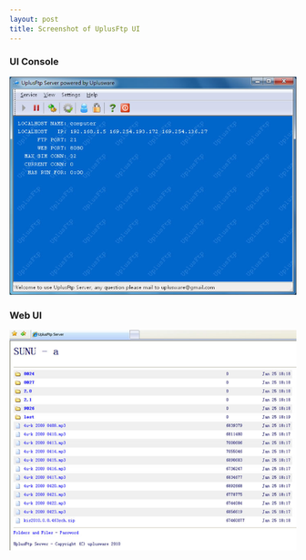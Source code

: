 ```yaml
---
layout: post
title: Screenshot of UplusFtp UI
---
```


### UI Console
![Screenshot of UplusFtp UI](/screenshot/uplusftppre1.png)

### Web UI
![Screenshot of UplusFtp UI](/screenshot/uplusftppre2.png)
